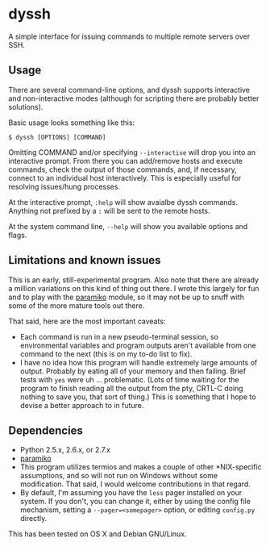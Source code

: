 # dyssh

A simple interface for issuing commands to multiple remote servers over SSH.

## Usage

There are several command-line options, and dyssh supports interactive and non-interactive modes (although for scripting there are probably better solutions).

Basic usage looks something like this:
```
$ dyssh [OPTIONS] [COMMAND]
```

Omitting COMMAND and/or specifying `--interactive` will drop you into an interactive prompt. From there you can add/remove hosts and execute commands, check the output of those commands, and, if necessary, connect to an individual host interactively. This is especially useful for resolving issues/hung processes.

At the interactive prompt, `:help` will show avaialbe dyssh commands. Anything not prefixed by a `:` will be sent to the remote hosts.

At the system command line, `--help` will show you available options and flags.

## Limitations and known issues

This is an early, still-experimental program. Also note that there are already a million variations on this kind of thing out there. I wrote this largely for fun and to play with the [paramiko](https://github.com/paramiko/paramiko) module, so it may not be up to snuff with some of the more mature tools out there.

That said, here are the most important caveats:

* Each command is run in a new pseudo-terminal session, so environmental variables and program outputs aren't available from one command to the next (this is on my to-do list to fix).
* I have no idea how this program will handle extremely large amounts of output. Probably by eating all of your memory and then failing. Brief tests with `yes` were uh ... problematic. (Lots of time waiting for the program to finish reading all the output from the pty, CRTL-C doing nothing to save you, that sort of thing.) This is something that I hope to devise a better approach to in future.

## Dependencies

* Python 2.5.x, 2.6.x, or 2.7.x
* [paramiko](https://github.com/paramiko/paramiko)
* This program utilizes termios and makes a couple of other *NIX-specific assumptions, and so will not run on Windows without some modification. That said, I would welcome contributions in that regard.
* By default, I'm assuming you have the `less` pager installed on your system. If you don't, you can change it, either by using the config file mechanism, setting a `--pager=<somepager>` option, or editing `config.py` directly.

This has been tested on OS X and Debian GNU/Linux.
